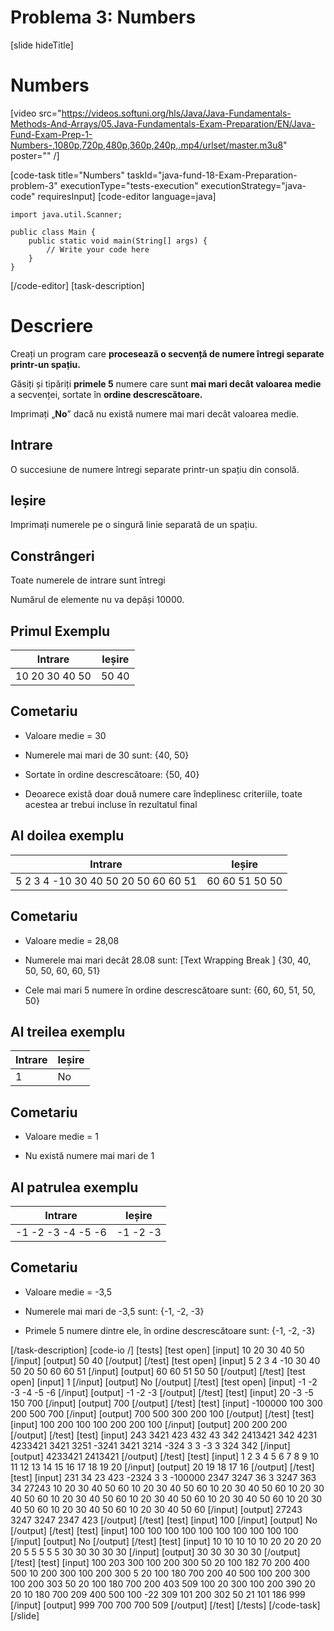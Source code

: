 # Problema 3: Numbers
[slide hideTitle]
# Numbers

[video src="https://videos.softuni.org/hls/Java/Java-Fundamentals-Methods-And-Arrays/05.Java-Fundamentals-Exam-Preparation/EN/Java-Fund-Exam-Prep-1-Numbers-,1080p,720p,480p,360p,240p,.mp4/urlset/master.m3u8" poster="" /]

[code-task title="Numbers" taskId="java-fund-18-Exam-Preparation-problem-3" executionType="tests-execution" executionStrategy="java-code" requiresInput]
[code-editor language=java]
```
import java.util.Scanner;

public class Main {
    public static void main(String[] args) {
        // Write your code here
    }
}
```
[/code-editor]
[task-description]
# Descriere

Creați un program care **procesează o secvență de numere întregi separate printr-un spațiu.**

Găsiți și tipăriți **primele 5** numere care sunt **mai mari decât valoarea medie** a secvenței, sortate în **ordine descrescătoare.**

Imprimați „**No**” dacă nu există numere mai mari decât valoarea medie.

## Intrare

O succesiune de numere întregi separate printr-un spațiu din consolă.

## Ieșire

Imprimați numerele pe o singură linie separată de un spațiu.

## Constrângeri

Toate numerele de intrare sunt întregi

Numărul de elemente nu va depăși 10000.

## Primul Exemplu
| **Intrare** | **Ieșire** |
| --- | --- |
| 10 20 30 40 50  | 50 40  |


## Cometariu
- Valoare medie = 30

- Numerele mai mari de 30 sunt: ​​\{40, 50\}

- Sortate în ordine descrescătoare: \{50, 40\}

- Deoarece există doar două numere care îndeplinesc criteriile, toate acestea ar trebui incluse în rezultatul final

## Al doilea exemplu
| **Intrare** | **Ieșire** |
| --- | --- |
| 5 2 3 4 -10 30 40 50 20 50 60 60 51  | 60 60 51 50 50  |

## Cometariu

- Valoare medie = 28,08

- Numerele mai mari decât 28.08 sunt: ​​\[Text Wrapping Break \] \{30, 40, 50, 50, 60, 60, 51\}

- Cele mai mari 5 numere în ordine descrescătoare sunt: ​​\{60, 60, 51, 50, 50\}

## Al treilea exemplu
| **Intrare** | **Ieșire** |
| --- | --- |
| 1  | No  |

## Cometariu

- Valoare medie = 1

- Nu există numere mai mari de 1

## Al patrulea exemplu
| **Intrare** | **Ieșire** |
| --- | --- |
| -1 -2 -3 -4 -5 -6  | -1 -2 -3   |

## Cometariu

- Valoare medie = -3,5

- Numerele mai mari de -3,5 sunt: ​​\{-1, -2, -3\}

- Primele 5 numere dintre ele, în ordine descrescătoare sunt: ​​\{-1, -2, -3\}

[/task-description]
[code-io /]
[tests]
[test open]
[input]
10 20 30 40 50
[/input]
[output]
50 40
[/output]
[/test]
[test open]
[input]
5 2 3 4 -10 30 40 50 20 50 60 60 51
[/input]
[output]
60 60 51 50 50
[/output]
[/test]
[test open]
[input]
1
[/input]
[output]
No
[/output]
[/test]
[test open]
[input]
-1 -2 -3 -4 -5 -6
[/input]
[output]
-1 -2 -3
[/output]
[/test]
[test]
[input]
20 -3 -5 150 700
[/input]
[output]
700
[/output]
[/test]
[test]
[input]
-100000 100 300 200 500 700
[/input]
[output]
700 500 300 200 100
[/output]
[/test]
[test]
[input]
100 200 100 100 200 200 100
[/input]
[output]
200 200 200
[/output]
[/test]
[test]
[input]
243 3421 423 432 43 342 2413421 342 4231 4233421 3421 3251 -3241 3421 3214 -324 3 3 -3 3 324 342
[/input]
[output]
4233421 2413421
[/output]
[/test]
[test]
[input]
1 2 3 4 5 6 7 8 9 10 11 12 13 14 15 16 17 18 19 20
[/input]
[output]
20 19 18 17 16
[/output]
[/test]
[test]
[input]
231 34 23 423 -2324 3 3 -100000 2347 3247 36 3 3247 363 34 27243 10 20 30 40 50 60 10 20 30 40 50 60 10 20 30 40 50 60 10 20 30 40 50 60 10 20 30 40 50 60 10 20 30 40 50 60 10 20 30 40 50 60 10 20 30 40 50 60 10 20 30 40 50 60 10 20 30 40 50 60
[/input]
[output]
27243 3247 3247 2347 423
[/output]
[/test]
[test]
[input]
100
[/input]
[output]
No
[/output]
[/test]
[test]
[input]
100 100 100 100 100 100 100 100 100 100
[/input]
[output]
No
[/output]
[/test]
[test]
[input]
10 10 10 10 10 20 20 20 20 20 5 5 5 5 5 30 30 30 30 30
[/input]
[output]
30 30 30 30 30
[/output]
[/test]
[test]
[input]
100 203 300 100 200 300 50 20 100 182 70 200 400 500 10 200 300 100 200 300 5 20 100 180 700 200 40 500 100 200 300 100 200 303 50 20 100 180 700 200 403 509 100 20 300 100 200 390 20 20 10 180 700 209 400 500 100 -22 309 101 200 302 50 21 101 186 999
[/input]
[output]
999 700 700 700 509
[/output]
[/test]
[/tests]
[/code-task]
[/slide]
